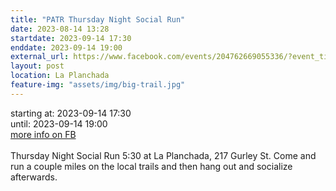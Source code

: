 ```yaml
---
title: "PATR Thursday Night Social Run"
date: 2023-08-14 13:28
startdate: 2023-09-14 17:30
enddate: 2023-09-14 19:00
external_url: https://www.facebook.com/events/204762669055336/?event_time_id=204762722388664
layout: post
location: La Planchada
feature-img: "assets/img/big-trail.jpg"
---
```


starting at: 2023-09-14 17:30<br>until: 2023-09-14 19:00<br><a href="https://www.facebook.com/events/204762669055336/?event_time_id=204762722388664">more info on FB</a><br><br>Thursday Night Social Run 5&#58;30 at La Planchada, 217 Gurley St. Come and run a couple miles on the local trails and then hang out and socialize afterwards.<br>
  <br>
  
